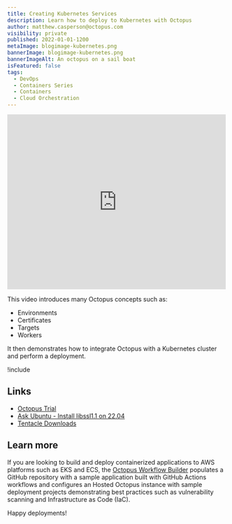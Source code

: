 ```yaml
---
title: Creating Kubernetes Services
description: Learn how to deploy to Kubernetes with Octopus
author: matthew.casperson@octopus.com
visibility: private
published: 2022-01-01-1200
metaImage: blogimage-kubernetes.png
bannerImage: blogimage-kubernetes.png
bannerImageAlt: An octopus on a sail boat
isFeatured: false
tags: 
  - DevOps
  - Containers Series
  - Containers
  - Cloud Orchestration
---
```


<iframe src="https://fast.wistia.net/embed/iframe/negi40uxs9?videoFoam=true" title="6. Deploying to Kubernetes with Octopus Video" allow="autoplay; fullscreen" allowtransparency="true" frameborder="0" scrolling="no" class="wistia_embed" name="wistia_embed" msallowfullscreen width="500px" height="400px"></iframe>

This video introduces many Octopus concepts such as:

* Environments
* Certificates
* Targets
* Workers

It then demonstrates how to integrate Octopus with a Kubernetes cluster and perform a deployment.

!include <k8s-training-toc>

## Links

* [Octopus Trial](https://octopus.com/start)
* [Ask Ubuntu - Install libssl1.1 on 22.04](https://oc.to/WQcxtj)
* [Tentacle Downloads](https://octopus.com/downloads/tentacle#linux)

## Learn more

If you are looking to build and deploy containerized applications to AWS platforms such as EKS and ECS, the [Octopus Workflow Builder](https://octopusworkflowbuilder.octopus.com/#/) populates a GitHub repository with a sample application built with GitHub Actions workflows and configures an Hosted Octopus instance with sample deployment projects demonstrating best practices such as vulnerability scanning and Infrastructure as Code (IaC). 

Happy deployments! 